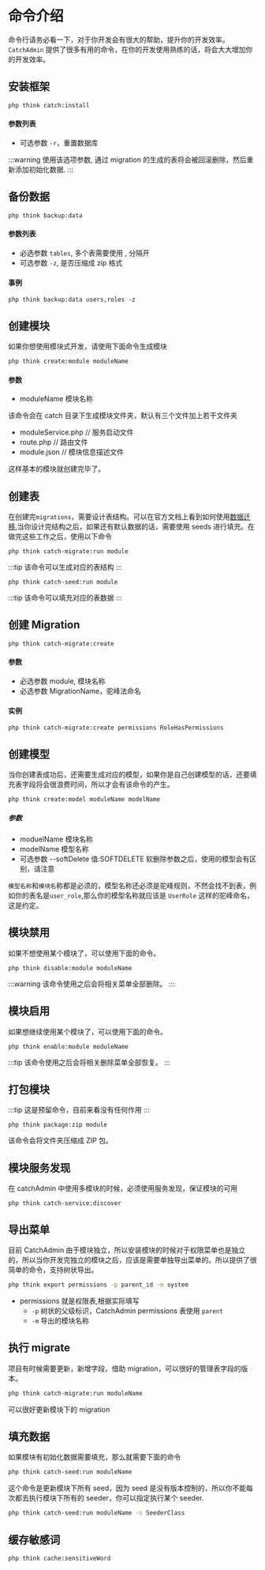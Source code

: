 # 命令介绍

命令行请务必看一下，对于你开发会有很大的帮助，提升你的开发效率。`CatchAdmin` 提供了很多有用的命令，在你的开发使用熟练的话，将会大大增加你的开发效率。

## 安装框架

```
php think catch:install
```

#### 参数列表

- 可选参数 `-r`，重置数据库

:::warning
使用该选项参数, 通过 migration 的生成的表将会被回滚删除，然后重新添加初始化数据.
:::

## 备份数据

```
php think backup:data
```

#### 参数列表

- 必选参数 `tables`, 多个表需要使用 , 分隔开
- 可选参数 `-z`, 是否压缩成 zip 格式

#### 事例

```
php think backup:data users,roles -z
```

## 创建模块

如果你想使用模块式开发，请使用下面命令生成模块

```
php think create:module moduleName
```

#### 参数

- moduleName 模块名称

该命令会在 catch 目录下生成模块文件夹，默认有三个文件加上若干文件夹

- moduleService.php // 服务启动文件
- route.php // 路由文件
- module.json // 模块信息描述文件

这样基本的模块就创建完毕了。

## 创建表

在创建完`migrations`，需要设计表结构。可以在官方文档上看到如何使用[数据迁移](https://www.kancloud.cn/manual/thinkphp6_0/1118028),当你设计完结构之后，如果还有默认数据的话，需要使用 seeds 进行填充。在做完这些工作之后，使用以下命令

```
php think catch-migrate:run module
```

:::tip
该命令可以生成对应的表结构
:::

```
php think catch-seed:run module
```

:::tip
该命令可以填充对应的表数据
:::

## 创建 Migration

```
php think catch-migrate:create
```

#### 参数

- 必选参数 module, 模块名称
- 必选参数 MigrationName，驼峰法命名

#### 实例

```
php think catch-migrate:create permissions RoleHasPermissions
```

## 创建模型

当你创建表成功后，还需要生成对应的模型，如果你是自己创建模型的话，还要填充表字段将会很浪费时间，所以才会有该命令的产生。

```
php think create:model moduleName modelName
```

##### 参数

- moduelName 模块名称
- modelName 模型名称
- 可选参数 --softDelete 值:SOFTDELETE 软删除参数之后，使用的模型会有区别，请注意

`模型名称`和`模块名`称都是必须的，模型名称还必须是驼峰规则，不然会找不到表，例如你的表名是`user_role`,那么你的模型名称就应该是 `UserRole` 这样的驼峰命名，这是约定。

## 模块禁用

如果不想使用某个模块了，可以使用下面的命令。

```
php think disable:module moduleName
```

:::warning
该命令使用之后会将相关菜单全部删除。
:::

## 模块启用

如果想继续使用某个模块了，可以使用下面的命令。

```
php think enable:module moduleName
```

:::tip
该命令使用之后会将相关删除菜单全部恢复。
:::

## 打包模块

:::tip
这是预留命令，目前来看没有任何作用
:::

```
php think package:zip module
```

该命令会将文件夹压缩成 ZIP 包。

## 模块服务发现

在 catchAdmin 中使用多模块的时候，必须使用服务发现，保证模块的可用

```
php think catch-service:discover
```

## 导出菜单

目前 CatchAdmin 由于模块独立，所以安装模块的时候对于权限菜单也是独立的，所以当你开发完独立的模块之后，应该是需要单独导出菜单的。所以提供了很简单的命令，支持树状导出。

```sh
php think export permissions -p parent_id -m system
```

- permissions 就是权限表,根据实际填写
  - `-p` 树状的父级标识，CatchAdmin permissions 表使用 `parent`
  - `-m` 导出的模块名称

## 执行 migrate

项目有时候需要更新，新增字段，借助 migration，可以很好的管理表字段的版本。

```sh
php think catch-migrate:run moduleName
```

可以很好更新模块下的 migration

## 填充数据

如果模块有初始化数据需要填充，那么就需要下面的命令

```sh
php think catch-seed:run moduleName
```

这个命令是更新模块下所有 seed，因为 seed 是没有版本控制的，所以你不能每次都去执行模块下所有的 seeder，你可以指定执行某个 seeder.

```sh
php think catch-seed:run moduleName -s SeederClass
```

## 缓存敏感词

```sh
php think cache:sensitiveWord
```

